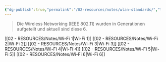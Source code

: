 ```yaml
---
{"dg-publish":true,"permalink":"/02-resources/notes/wlan-standards/","tags":["netzwerk/wifi"],"noteIcon":""}
---
```


>Die Wireless Networking (IEEE 802.11) wurden in Generationen aufgeteilt und aktuell sind diese 6.

[[02 - RESOURCES/Notes/Wi-Fi 1\|Wi-Fi 1]]
[[02 - RESOURCES/Notes/Wi-Fi 2\|Wi-Fi 2]]
[[02 - RESOURCES/Notes/Wi-Fi 3\|Wi-Fi 3]]
[[02 - RESOURCES/Notes/Wi-Fi 4\|Wi-Fi 4]]
[[02 - RESOURCES/Notes/Wi-Fi 5\|Wi-Fi 5]]
[[02 - RESOURCES/Notes/Wi-Fi 6\|Wi-Fi 6]]
